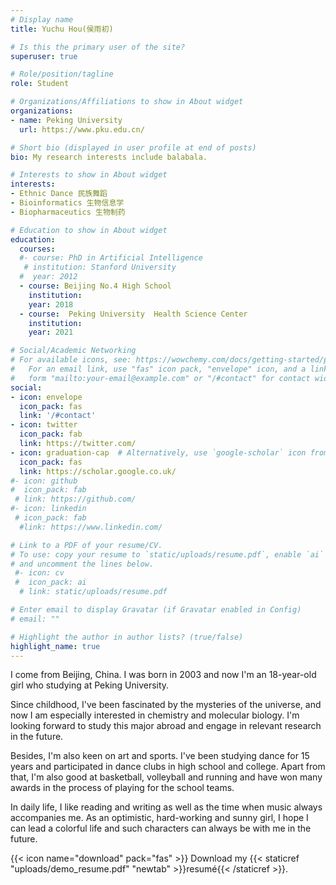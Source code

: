 ```yaml
---
# Display name
title: Yuchu Hou(侯雨初)

# Is this the primary user of the site?
superuser: true

# Role/position/tagline
role: Student

# Organizations/Affiliations to show in About widget
organizations:
- name: Peking University 
  url: https://www.pku.edu.cn/

# Short bio (displayed in user profile at end of posts)
bio: My research interests include balabala.

# Interests to show in About widget
interests:
- Ethnic Dance 民族舞蹈
- Bioinformatics 生物信息学
- Biopharmaceutics 生物制药

# Education to show in About widget
education:
  courses:
  #- course: PhD in Artificial Intelligence
   # institution: Stanford University
  #  year: 2012
  - course: Beijing No.4 High School
    institution: 
    year: 2018
  - course:  Peking University  Health Science Center    
    institution: 
    year: 2021

# Social/Academic Networking
# For available icons, see: https://wowchemy.com/docs/getting-started/page-builder/#icons
#   For an email link, use "fas" icon pack, "envelope" icon, and a link in the
#   form "mailto:your-email@example.com" or "/#contact" for contact widget.
social:
- icon: envelope
  icon_pack: fas
  link: '/#contact'
- icon: twitter
  icon_pack: fab
  link: https://twitter.com/
- icon: graduation-cap  # Alternatively, use `google-scholar` icon from `ai` icon pack
  icon_pack: fas
  link: https://scholar.google.co.uk/
#- icon: github
#  icon_pack: fab
 # link: https://github.com/
#- icon: linkedin
 # icon_pack: fab
  #link: https://www.linkedin.com/

# Link to a PDF of your resume/CV.
# To use: copy your resume to `static/uploads/resume.pdf`, enable `ai` icons in `params.toml`, 
# and uncomment the lines below.
 #- icon: cv
 #  icon_pack: ai
  # link: static/uploads/resume.pdf

# Enter email to display Gravatar (if Gravatar enabled in Config)
# email: ""

# Highlight the author in author lists? (true/false)
highlight_name: true
---
```


I come from Beijing, China. I was born in 2003 and now I'm an 18-year-old girl who studying at Peking University.

Since childhood, I've been fascinated by the mysteries of the universe, and now I am especially interested in chemistry and molecular biology. I'm looking forward to study this major abroad and engage in relevant research in the future.

Besides, I'm also keen on art and sports. I've been studying dance for 15 years and participated in dance clubs in high school and college. Apart from that, I'm also good at basketball, volleyball and running and have won many awards in the process of playing for the school teams.

In daily life, I like reading and writing as well as the time when music always accompanies me. As an optimistic, hard-working and sunny girl, I hope I can lead a colorful life and such characters can always be with me in the future.

{{< icon name="download" pack="fas" >}} Download my {{< staticref "uploads/demo_resume.pdf" "newtab" >}}resumé{{< /staticref >}}.
